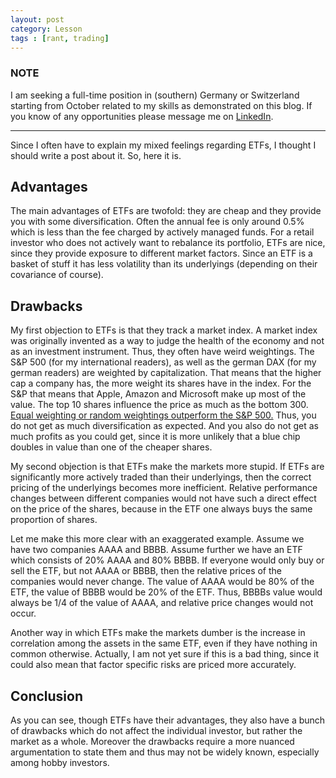 ```yaml
---
layout: post
category: Lesson
tags : [rant, trading]
---
```


### NOTE
I am seeking a full-time position in (southern) Germany or
Switzerland starting from October related to my skills as demonstrated
on this blog. If you know of any opportunities please message me on
[LinkedIn](https://www.linkedin.com/in/henning-kopp-482393156/).

---

Since I often have to explain my mixed feelings regarding ETFs, I
thought I should write a post about it. So, here it is.

## Advantages
The main advantages of ETFs are twofold: they are cheap and they
provide you with some diversification.
Often the annual fee is only around 0.5% which is less than the fee
charged by actively managed funds.
For a retail investor who does not actively want to rebalance its
portfolio, ETFs are nice, since they provide exposure to different
market factors. Since an ETF is a basket of stuff it has less
volatility than its underlyings (depending on their
covariance of course).

## Drawbacks
My first objection to ETFs is that they track a market index. A
market index was originally invented as a way to judge the health of
the economy and not as an investment instrument. Thus, they often have
weird weightings. The S&P 500 (for my international readers), as well
as the german DAX (for my german readers) are weighted by
capitalization. That means that the higher cap a company has, the more
weight its shares have in the index. For the S&P that means that
Apple, Amazon and Microsoft make up most of the value. The top 10
shares influence the price as much as the bottom 300.
[Equal weighting or random weightings outperform the S&P
500.](http://www.followingthetrend.com/2016/04/you-cant-beat-all-the-chimps/)
Thus, you do not get as much diversification as expected.
And you also do not get as much profits as you could get, since it is
more unlikely that a blue chip doubles in value than one of the
cheaper shares.

My second objection is that ETFs make the markets more stupid. If ETFs
are significantly more actively traded than their underlyings, then the correct
pricing of the underlyings becomes more inefficient. Relative
performance changes between different companies would not have such a
direct effect on the price of the shares, because in the ETF one
always buys the same proportion of shares.

Let me make this more clear with an exaggerated example. Assume we
have two companies AAAA and BBBB. Assume further we have an ETF which
consists of 20% AAAA and 80% BBBB. If everyone would only buy or sell
the ETF, but not AAAA or BBBB, then the relative prices of the
companies would never change. The value of AAAA would be 80% of the
ETF, the value of BBBB would be 20% of the ETF. Thus, BBBBs value
would always be 1/4 of the value of AAAA, and relative price changes
would not occur.

Another way in which ETFs make the markets dumber is the increase in
correlation among the assets in the same ETF, even if they have
nothing in common otherwise. Actually, I am not yet
sure if this is a bad thing, since it could also mean that factor
specific risks are priced more accurately.

## Conclusion
As you can see, though ETFs have their advantages, they also have a
bunch of drawbacks which do not affect the individual investor, but
rather the market as a whole. Moreover the drawbacks require a more
nuanced argumentation to state them and thus may not be widely known,
especially among hobby investors.
